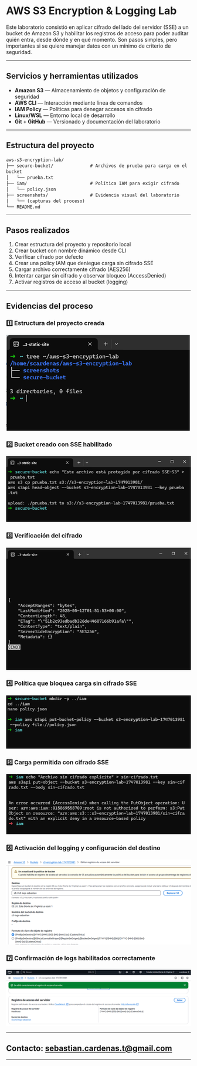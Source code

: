 # AWS S3 Encryption & Logging Lab

Este laboratorio consistió en aplicar cifrado del lado del servidor (SSE) a un bucket de Amazon S3 y habilitar los registros de acceso para poder auditar quién entra, desde dónde y en qué momento. Son pasos simples, pero importantes si se quiere manejar datos con un mínimo de criterio de seguridad.

---

## Servicios y herramientas utilizados

* **Amazon S3** — Almacenamiento de objetos y configuración de seguridad
* **AWS CLI** — Interacción mediante línea de comandos
* **IAM Policy** — Políticas para denegar accesos sin cifrado
* **Linux/WSL** — Entorno local de desarrollo
* **Git + GitHub** — Versionado y documentación del laboratorio

---

## Estructura del proyecto

```plaintext
aws-s3-encryption-lab/
├── secure-bucket/              # Archivos de prueba para carga en el bucket
│   └── prueba.txt
├── iam/                        # Política IAM para exigir cifrado
│   └── policy.json
├── screenshots/                # Evidencia visual del laboratorio
│   └── (capturas del proceso)
└── README.md
```

---

## Pasos realizados

1. Crear estructura del proyecto y repositorio local
2. Crear bucket con nombre dinámico desde CLI
3. Verificar cifrado por defecto
4. Crear una policy IAM que deniegue carga sin cifrado SSE
5. Cargar archivo correctamente cifrado (AES256)
6. Intentar cargar sin cifrado y observar bloqueo (AccessDenied)
7. Activar registros de acceso al bucket (logging)

---

## Evidencias del proceso

### 1️⃣ Estructura del proyecto creada

![01-estructura-proyecto](screenshots/01-estructura-proyecto.png)

### 2️⃣ Bucket creado con SSE habilitado

![02-bucket-creado-cifrado](screenshots/02-bucket-creado-cifrado.png)

### 3️⃣ Verificación del cifrado

![03-verificar-cifrado](screenshots/03-verificar-cifrado.png)

### 4️⃣ Política que bloquea carga sin cifrado SSE

![04-politica-bloqueo-sin-cifrado](screenshots/04-politica-bloqueo-sin-cifrado.png)

### 5️⃣ Carga permitida con cifrado SSE

![05-carga-bloqueada](screenshots/05-carga-bloqueada.png)

### 6️⃣ Activación del logging y configuración del destino

![06-activar-logs-config](screenshots/06-activar-logs-config.png)

### 7️⃣ Confirmación de logs habilitados correctamente

![07-logs-habilitados-confirmacion](screenshots/07-logs-habilitados-confirmacion.png)

---

## Contacto: [sebastian.cardenas.t@gmail.com](mailto:sebastian.cardenas.t@gmail.com)

---

